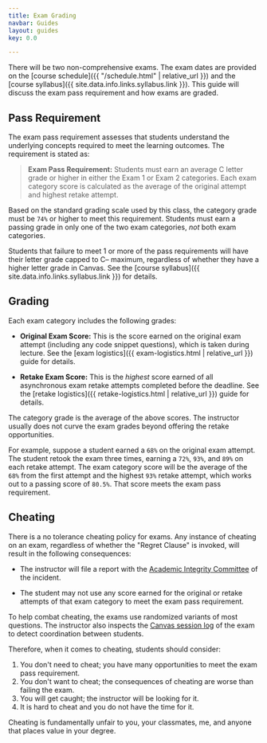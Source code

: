```yaml
---
title: Exam Grading
navbar: Guides
layout: guides
key: 0.0

---
```


There will be two non-comprehensive exams. The exam dates are provided on the [course schedule]({{ "/schedule.html" | relative_url }}) and the [course syllabus]({{ site.data.info.links.syllabus.link }}). This guide will discuss the exam pass requirement and how exams are graded.

## Pass Requirement

The exam pass requirement assesses that students understand the underlying concepts required to meet the learning outcomes. The requirement is stated as:

> **Exam Pass Requirement:** Students must earn an average C letter grade or higher in either the Exam 1 or Exam 2 categories. Each exam category score is calculated as the average of the original attempt and highest retake attempt.

Based on the standard grading scale used by this class, the category grade must be `74%` or higher to meet this requirement. Students must earn a passing grade in only one of the two exam categories, *not* both exam categories.

Students that failure to meet 1 or more of the pass requirements will have their letter grade capped to C– maximum, regardless of whether they have a higher letter grade in Canvas. See the [course syllabus]({{ site.data.info.links.syllabus.link }}) for details.

## Grading

Each exam category includes the following grades:

  - **Original Exam Score:** This is the score earned on the original exam attempt (including any code snippet questions), which is taken during lecture. See the [exam logistics]({{ exam-logistics.html | relative_url }}) guide for details.

  - **Retake Exam Score:** This is the *highest* score earned of all asynchronous exam retake attempts completed before the deadline.  See the [retake logistics]({{ retake-logistics.html | relative_url }}) guide for details.

The category grade is the average of the above scores. The instructor usually does not curve the exam grades beyond offering the retake opportunities.

For example, suppose a student earned a `68%` on the original exam attempt. The student retook the exam three times, earning a `72%`, `93%`, and `89%` on each retake attempt. The exam category score will be the average of the `68%` from the first attempt and the highest `93%` retake attempt, which works out to a passing score of `80.5%`. That score meets the exam pass requirement.

## Cheating

There is a no tolerance cheating policy for exams. Any instance of cheating on an exam, regardless of whether the "Regret Clause" is invoked, will result in the following consequences:

  - The instructor will file a report with the [Academic Integrity Committee](https://myusf.usfca.edu/academic-integrity) of the incident.

  - The student may not use any score earned for the original or retake attempts of that exam category to meet the exam pass requirement.

To help combat cheating, the exams use randomized variants of most questions. The instructor also inspects the [Canvas session log](https://community.canvaslms.com/t5/Instructor-Guide/How-do-I-view-a-quiz-log-for-a-student/ta-p/580) of the exam to detect coordination between students.

Therefore, when it comes to cheating, students should consider:

  1. You don't need to cheat; you have many opportunities to meet the exam pass requirement.
  1. You don't want to cheat; the consequences of cheating are worse than failing the exam.
  1. You will get caught; the instructor will be looking for it.
  1. It is hard to cheat and you do not have the time for it.

Cheating is fundamentally unfair to you, your classmates, me, and anyone that places value in your degree.

